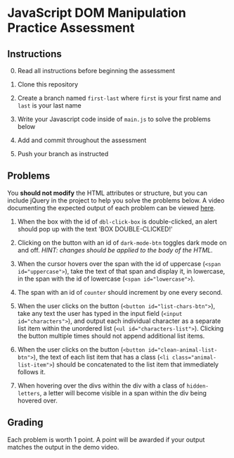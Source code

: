 # JavaScript DOM Manipulation Practice Assessment

## Instructions

0. Read all instructions before beginning the assessment

1. Clone this repository

1. Create a branch named `first-last` where `first` is your first name and
   `last` is your last name

1. Write your Javascript code inside of `main.js` to solve the problems below

1. Add and commit throughout the assessment

1. Push your branch as instructed

## Problems

You **should not modify** the HTML attributes or structure, but you can include jQuery in the project to help you solve the problems below. A video documenting the expected output of each problem can be viewed [here](https://www.youtube.com/watch?v=kkm4d9Ln-Mo).

1. When the box with the id of `dbl-click-box` is double-clicked, an alert should pop up with the text 'BOX DOUBLE-CLICKED!'
    
2. Clicking on the button with an id of `dark-mode-btn` toggles dark mode on and off. *HINT: changes should be applied to the body of the HTML.* 

3. When the cursor hovers over the span with the id of uppercase (`<span id="uppercase">`), take the text of that span and display it, in lowercase, in the span with the id of lowercase (`<span id="lowercase">`).

4. The span with an id of `counter` should increment by one every second.

5. When the user clicks on the button (`<button id="list-chars-btn">`), take any text the user has typed in the input field (`<input id="characters">`), and output each individual character as a separate list item within the unordered list (`<ul id="characters-list">`). 
   Clicking the button multiple times should not append additional list items.

6. When the user clicks on the button (`<button id="clean-animal-list-btn">`), the text of each list item that has a class (`<li class="animal-list-item">`) should be concatenated to the list item that immediately follows it.

7. When hovering over the divs within the div with a class of `hidden-letters`, a letter will become visible in a span within the div being hovered over.

## Grading

Each problem is worth 1 point. A point will be awarded if your output matches the output in the demo video.